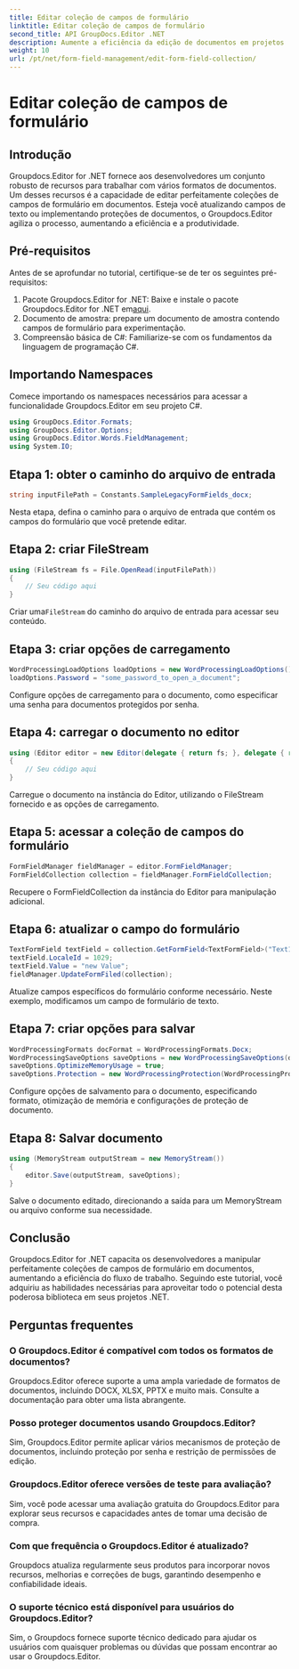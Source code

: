 ```yaml
---
title: Editar coleção de campos de formulário
linktitle: Editar coleção de campos de formulário
second_title: API GroupDocs.Editor .NET
description: Aumente a eficiência da edição de documentos em projetos .NET com Groupdocs.Editor. Modifique coleções de campos de formulário sem problemas.
weight: 10
url: /pt/net/form-field-management/edit-form-field-collection/
---
```


# Editar coleção de campos de formulário

## Introdução
Groupdocs.Editor for .NET fornece aos desenvolvedores um conjunto robusto de recursos para trabalhar com vários formatos de documentos. Um desses recursos é a capacidade de editar perfeitamente coleções de campos de formulário em documentos. Esteja você atualizando campos de texto ou implementando proteções de documentos, o Groupdocs.Editor agiliza o processo, aumentando a eficiência e a produtividade.
## Pré-requisitos
Antes de se aprofundar no tutorial, certifique-se de ter os seguintes pré-requisitos:
1.  Pacote Groupdocs.Editor for .NET: Baixe e instale o pacote Groupdocs.Editor for .NET em[aqui](https://releases.groupdocs.com/editor/net/).
2. Documento de amostra: prepare um documento de amostra contendo campos de formulário para experimentação.
3. Compreensão básica de C#: Familiarize-se com os fundamentos da linguagem de programação C#.

## Importando Namespaces
Comece importando os namespaces necessários para acessar a funcionalidade Groupdocs.Editor em seu projeto C#.
```csharp
using GroupDocs.Editor.Formats;
using GroupDocs.Editor.Options;
using GroupDocs.Editor.Words.FieldManagement;
using System.IO;
```
## Etapa 1: obter o caminho do arquivo de entrada
```csharp
string inputFilePath = Constants.SampleLegacyFormFields_docx;
```
Nesta etapa, defina o caminho para o arquivo de entrada que contém os campos do formulário que você pretende editar.
## Etapa 2: criar FileStream
```csharp
using (FileStream fs = File.OpenRead(inputFilePath))
{
    // Seu código aqui
}
```
 Criar uma`FileStream` do caminho do arquivo de entrada para acessar seu conteúdo.
## Etapa 3: criar opções de carregamento
```csharp
WordProcessingLoadOptions loadOptions = new WordProcessingLoadOptions();
loadOptions.Password = "some_password_to_open_a_document";
```
Configure opções de carregamento para o documento, como especificar uma senha para documentos protegidos por senha.
## Etapa 4: carregar o documento no editor
```csharp
using (Editor editor = new Editor(delegate { return fs; }, delegate { return loadOptions; }))
{
    // Seu código aqui
}
```
Carregue o documento na instância do Editor, utilizando o FileStream fornecido e as opções de carregamento.
## Etapa 5: acessar a coleção de campos do formulário
```csharp
FormFieldManager fieldManager = editor.FormFieldManager;
FormFieldCollection collection = fieldManager.FormFieldCollection;
```
Recupere o FormFieldCollection da instância do Editor para manipulação adicional.
## Etapa 6: atualizar o campo do formulário
```csharp
TextFormField textField = collection.GetFormField<TextFormField>("Text1");
textField.LocaleId = 1029;
textField.Value = "new Value";
fieldManager.UpdateFormFiled(collection);
```
Atualize campos específicos do formulário conforme necessário. Neste exemplo, modificamos um campo de formulário de texto.
## Etapa 7: criar opções para salvar
```csharp
WordProcessingFormats docFormat = WordProcessingFormats.Docx;
WordProcessingSaveOptions saveOptions = new WordProcessingSaveOptions(docFormat);
saveOptions.OptimizeMemoryUsage = true;
saveOptions.Protection = new WordProcessingProtection(WordProcessingProtectionType.AllowOnlyFormFields, "write_password");
```
Configure opções de salvamento para o documento, especificando formato, otimização de memória e configurações de proteção de documento.
## Etapa 8: Salvar documento
```csharp
using (MemoryStream outputStream = new MemoryStream())
{
    editor.Save(outputStream, saveOptions);
}
```
Salve o documento editado, direcionando a saída para um MemoryStream ou arquivo conforme sua necessidade.

## Conclusão
Groupdocs.Editor for .NET capacita os desenvolvedores a manipular perfeitamente coleções de campos de formulário em documentos, aumentando a eficiência do fluxo de trabalho. Seguindo este tutorial, você adquiriu as habilidades necessárias para aproveitar todo o potencial desta poderosa biblioteca em seus projetos .NET.

## Perguntas frequentes
### O Groupdocs.Editor é compatível com todos os formatos de documentos?
Groupdocs.Editor oferece suporte a uma ampla variedade de formatos de documentos, incluindo DOCX, XLSX, PPTX e muito mais. Consulte a documentação para obter uma lista abrangente.
### Posso proteger documentos usando Groupdocs.Editor?
Sim, Groupdocs.Editor permite aplicar vários mecanismos de proteção de documentos, incluindo proteção por senha e restrição de permissões de edição.
### Groupdocs.Editor oferece versões de teste para avaliação?
Sim, você pode acessar uma avaliação gratuita do Groupdocs.Editor para explorar seus recursos e capacidades antes de tomar uma decisão de compra.
### Com que frequência o Groupdocs.Editor é atualizado?
Groupdocs atualiza regularmente seus produtos para incorporar novos recursos, melhorias e correções de bugs, garantindo desempenho e confiabilidade ideais.
### O suporte técnico está disponível para usuários do Groupdocs.Editor?
Sim, o Groupdocs fornece suporte técnico dedicado para ajudar os usuários com quaisquer problemas ou dúvidas que possam encontrar ao usar o Groupdocs.Editor.